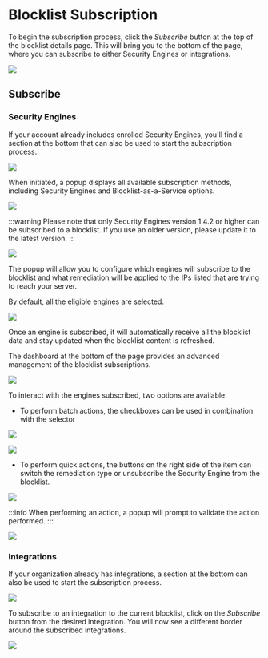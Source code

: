 # Blocklist Subscription

To begin the subscription process, click the _Subscribe_ button at the top of the blocklist details page. This will bring you to the bottom of the page, where you can subscribe to either Security Engines or integrations.

![](/img/console/blocklists/header_point_subscribe.png)

## Subscribe

### Security Engines
  
If your account already includes enrolled Security Engines, you'll find a section at the bottom that can also be used to start the subscription process.

![](/img/console/blocklists/se_section_point_subscribe.png)

When initiated, a popup displays all available subscription methods, including Security Engines and Blocklist-as-a-Service options.

![](/img/console/blocklists/subscription_popup.png)

:::warning
Please note that only Security Engines version 1.4.2 or higher can be subscribed to a blocklist. If you use an older version, please update it to the latest version.
:::

![](/img/console/blocklists/subscription_lapi_error.png)
  
The popup will allow you to configure which engines will subscribe to the blocklist and what remediation will be applied to the IPs listed that are trying to reach your server.

By default, all the eligible engines are selected.

![](/img/console/blocklists/subscription_popup_point_valid.png)

Once an engine is subscribed, it will automatically receive all the blocklist data and stay updated when the blocklist content is refreshed.

The dashboard at the bottom of the page provides an advanced management of the blocklist subscriptions.

![](/img/console/blocklists/subscribed_engine_section.png)

To interact with the engines subscribed, two options are available:

* To perform batch actions, the checkboxes can be used in combination with the selector

![](/img/console/blocklists/se_section_point_actions.png)

![](/img/console/blocklists/se_section_action_list.png)

* To perform quick actions, the buttons on the right side of the item can switch the remediation type or unsubscribe the Security Engine from the blocklist.

![](/img/console/blocklists/se_section_point_unsubscribe.png)

:::info
When performing an action, a popup will prompt to validate the action performed.
:::

![](/img/console/blocklists/remediation_popup.png)

### Integrations

If your organization already has integrations, a section at the bottom can also be used to start the subscription process.

![](/img/console/blocklists/integrations/subscriptions.png)

To subscribe to an integration to the current blocklist, click on the _Subscribe_ button from the desired integration.
You will now see a different border around the subscribed integrations.

![](/img/console/blocklists/integrations/subscribed.png)
